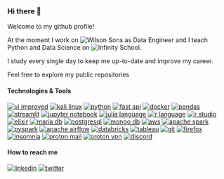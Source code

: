 ### Hi there 👋

Welcome to my github profile! 

At the moment I work on ![Wilson Sons](https://www.wilsonsons.com.br/pt-br/) as Data Engineer and I teach Python and Data Science on ![Infinity School](http://infinityschool.com.br/).

I study every single day to keep me up-to-date and improve my career.

Feel free to explore my public repositories

#### Technologies & Tools

[![vi improved](https://img.shields.io/badge/-VI%20Improved-019733?logo=vim&logoColor=white&style=for-the-badge)](https://www.vim.org/)
[![kali linux](https://img.shields.io/badge/-Kali%20Linux-557C94?logo=kalilinux&logoColor=white&style=for-the-badge)](https://www.kali.org/)
[![python](https://img.shields.io/badge/-Python-3776AB?logo=python&logoColor=white&style=for-the-badge)](https://www.python.org/)
[![fast api](https://img.shields.io/badge/-FastAPI-009688?logo=fastapi&logoColor=white&style=for-the-badge)](https://fastapi.tiangolo.com/)
[![docker](https://img.shields.io/badge/-Docker-2496ED?logo=docker&logoColor=white&style=for-the-badge)](https://www.docker.com/)
[![pandas](https://img.shields.io/badge/-Pandas-150458?logo=pandas&logoColor=white&style=for-the-badge)](https://pandas.pydata.org/)
[![streamlit](https://img.shields.io/badge/-Streamlit-FF4B4B?logo=streamlit&logoColor=white&style=for-the-badge)](https://streamlit.io/)
[![jupyter notebook](https://img.shields.io/badge/-Jupyter-F37626?logo=jupyter&logoColor=white&style=for-the-badge)](https://jupyter.org/)
[![julia language](https://img.shields.io/badge/-Julia-9558B2?logo=julia&logoColor=white&style=for-the-badge)](https://julialang.org/)
[![r language](https://img.shields.io/badge/-R-276DC3?logo=r&logoColor=white&style=for-the-badge)](https://www.r-project.org/)
[![r studio](https://img.shields.io/badge/-RStudio-75AADB?logo=rstudio&logoColor=white&style=for-the-badge)](https://posit.co/)
[![elixir](https://img.shields.io/badge/-Elixir-4B275F?logo=elixir&logoColor=white&style=for-the-badge)](https://elixir-lang.org/)
[![maria db](https://img.shields.io/badge/-MariaDB-003545?logo=mariadb&logoColor=white&style=for-the-badge)](https://mariadb.org/)
[![postgresql](https://img.shields.io/badge/-PostgreSQL-4169E1?logo=postgresql&logoColor=white&style=for-the-badge)](https://www.postgresql.org/)
[![mongo db](https://img.shields.io/badge/-MongoDB-47A248?logo=mongodb&logoColor=white&style=for-the-badge)](https://www.mongodb.com/)
[![aws](https://img.shields.io/badge/-AWS-232F3E?logo=amazonaws&logoColor=white&style=for-the-badge)](https://aws.amazon.com/)
[![apache spark](https://img.shields.io/badge/-Apache%20Spark-E25A1C?logo=apachespark&logoColor=white&style=for-the-badge)](https://spark.apache.org/)
[![pyspark](https://img.shields.io/badge/-PySpark-E25A1C?logo=apachespark&logoColor=white&style=for-the-badge)](https://spark.apache.org/docs/latest/api/python/index.html)
[![apache airflow](https://img.shields.io/badge/-Apache%20Airflow-017CEE?logo=apacheairflow&logoColor=white&style=for-the-badge)](https://airflow.apache.org/)
[![databricks](https://img.shields.io/badge/-Databricks-FF3621?logo=databricks&logoColor=white&style=for-the-badge)](https://www.databricks.com/)
[![tableau](https://img.shields.io/badge/-Tableau-E97627?logo=tableau&logoColor=white&style=for-the-badge)]()
[![git](https://img.shields.io/badge/-Git-F05032?logo=git&logoColor=white&style=for-the-badge)](https://git-scm.com/)
[![firefox](https://img.shields.io/badge/-Firefox-FF7139?logo=firefox&logoColor=white&style=for-the-badge)](https://www.mozilla.org/en-US/firefox/)
[![insomnia](https://img.shields.io/badge/-Insomnia-4000BF?logo=insomnia&logoColor=white&style=for-the-badge)](https://insomnia.rest/)
[![proton mail](https://img.shields.io/badge/-Proton%20Mail-8B89CC?logo=protonmail&logoColor=white&style=for-the-badge)](https://mail.proton.me)
[![proton vpn](https://img.shields.io/badge/-Proton%20VPN-56B366?logo=protonvpn&logoColor=white&style=for-the-badge)](https://protonvpn.com/)
[![discord](https://img.shields.io/badge/-Discord-5865F2?logo=discord&logoColor=white&style=for-the-badge)](https://discord.com/)

#### How to reach me

[![linkedin](https://img.shields.io/badge/-LinkedIn-0A66C2?logo=linkedin&logoColor=white&style=for-the-badge)](https://www.linkedin.com/in/rafaelpuyau)
[![twitter](https://img.shields.io/badge/-Twitter-1DA1F2?logo=twitter&logoColor=white&style=for-the-badge)](https://twitter.com/rafaelpuyau)



<!--
**rafaelpuyau/rafaelpuyau** is a ✨ _special_ ✨ repository because its `README.md` (this file) appears on your GitHub profile.

Here are some ideas to get you started:

- 🔭 I’m currently working on ...
- 🌱 I’m currently learning ...
- 👯 I’m looking to collaborate on ...
- 🤔 I’m looking for help with ...
- 💬 Ask me about ...
- 📫 How to reach me: ...
- 😄 Pronouns: ...
- ⚡ Fun fact: ...
-->
